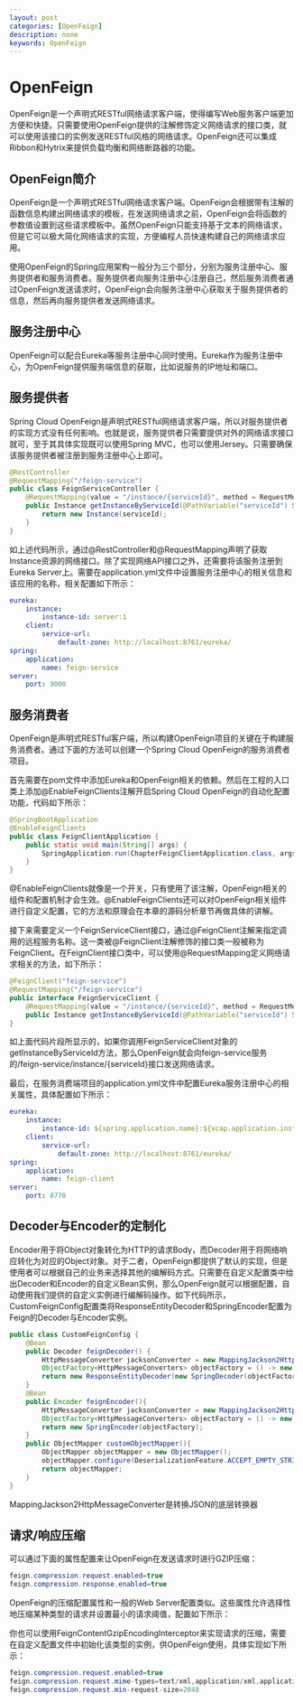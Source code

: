 ```yaml
---
layout: post
categories: [OpenFeign]
description: none
keywords: OpenFeign
---
```

# OpenFeign
OpenFeign是一个声明式RESTful网络请求客户端，使得编写Web服务客户端更加方便和快捷。只需要使用OpenFeign提供的注解修饰定义网络请求的接口类，就可以使用该接口的实例发送RESTful风格的网络请求。OpenFeign还可以集成Ribbon和Hytrix来提供负载均衡和网络断路器的功能。

## OpenFeign简介
OpenFeign是一个声明式RESTful网络请求客户端。OpenFeign会根据带有注解的函数信息构建出网络请求的模板，在发送网络请求之前，OpenFeign会将函数的参数值设置到这些请求模板中。虽然OpenFeign只能支持基于文本的网络请求，但是它可以极大简化网络请求的实现，方便编程人员快速构建自己的网络请求应用。

使用OpenFeign的Spring应用架构一般分为三个部分，分别为服务注册中心、服务提供者和服务消费者。服务提供者向服务注册中心注册自己，然后服务消费者通过OpenFeign发送请求时，OpenFeign会向服务注册中心获取关于服务提供者的信息，然后再向服务提供者发送网络请求。

## 服务注册中心
OpenFeign可以配合Eureka等服务注册中心同时使用。Eureka作为服务注册中心，为OpenFeign提供服务端信息的获取，比如说服务的IP地址和端口。

## 服务提供者
Spring Cloud OpenFeign是声明式RESTful网络请求客户端，所以对服务提供者的实现方式没有任何影响。也就是说，服务提供者只需要提供对外的网络请求接口就可，至于其具体实现既可以使用Spring MVC，也可以使用Jersey。只需要确保该服务提供者被注册到服务注册中心上即可。
```java
@RestController
@RequestMapping("/feign-service")
public class FeignServiceController {
    @RequestMapping(value = "/instance/{serviceId}", method = RequestMethod.GET)
    public Instance getInstanceByServiceId(@PathVariable("serviceId") String serviceId){
        return new Instance(serviceId);
    }
}
```
如上述代码所示，通过@RestController和@RequestMapping声明了获取Instance资源的网络接口。除了实现网络API接口之外，还需要将该服务注册到Eureka Server上。需要在application.yml文件中设置服务注册中心的相关信息和该应用的名称，相关配置如下所示：
```yaml
eureka:
    instance:
        instance-id: server:1
    client:
        service-url:
            default-zone: http://localhost:8761/eureka/
spring:
    application:
        name: feign-service
server:
    port: 9000
```

## 服务消费者
OpenFeign是声明式RESTful客户端，所以构建OpenFeign项目的关键在于构建服务消费者。通过下面的方法可以创建一个Spring Cloud OpenFeign的服务消费者项目。

首先需要在pom文件中添加Eureka和OpenFeign相关的依赖。然后在工程的入口类上添加@EnableFeignClients注解开启Spring Cloud OpenFeign的自动化配置功能，代码如下所示：
```java
@SpringBootApplication
@EnableFeignClients
public class FeignClientApplication {
    public static void main(String[] args) {
        SpringApplication.run(ChapterFeignClientApplication.class, args);
    }
}
```
@EnableFeignClients就像是一个开关，只有使用了该注解，OpenFeign相关的组件和配置机制才会生效。@EnableFeignClients还可以对OpenFeign相关组件进行自定义配置，它的方法和原理会在本章的源码分析章节再做具体的讲解。

接下来需要定义一个FeignServiceClient接口，通过@FeignClient注解来指定调用的远程服务名称。这一类被@FeignClient注解修饰的接口类一般被称为FeignClient。在FeignClient接口类中，可以使用@RequestMapping定义网络请求相关的方法，如下所示：
```java
@FeignClient("feign-service")
@RequestMapping("/feign-service")
public interface FeignServiceClient {
    @RequestMapping(value = "/instance/{serviceId}", method = RequestMethod.GET)
    public Instance getInstanceByServiceId(@PathVariable("serviceId") String serviceId);
}
```
如上面代码片段所显示的，如果你调用FeignServiceClient对象的getInstanceByServiceId方法，那么OpenFeign就会向feign-service服务的/feign-service/instance/{serviceId}接口发送网络请求。

最后，在服务消费端项目的application.yml文件中配置Eureka服务注册中心的相关属性，具体配置如下所示：
```yaml
eureka:
    instance:
        instance-id: ${spring.application.name}:${vcap.application.instance_id:${spring.application.instance_id:${random.value}}}
    client:
        service-url:
            default-zone: http://localhost:8761/eureka/
spring:
    application:
        name: feign-client
server:
    port: 8770
```

## Decoder与Encoder的定制化
Encoder用于将Object对象转化为HTTP的请求Body，而Decoder用于将网络响应转化为对应的Object对象。对于二者，OpenFeign都提供了默认的实现，但是使用者可以根据自己的业务来选择其他的编解码方式。只需要在自定义配置类中给出Decoder和Encoder的自定义Bean实例，那么OpenFeign就可以根据配置，自动使用我们提供的自定义实例进行编解码操作。如下代码所示，CustomFeignConfig配置类将ResponseEntityDecoder和SpringEncoder配置为Feign的Decoder与Encoder实例。
```java
public class CustomFeignConfig {
    @Bean
    public Decoder feignDecoder() {
        HttpMessageConverter jacksonConverter = new MappingJackson2HttpMessageConverter (customObjectMapper());
        ObjectFactory<HttpMessageConverters> objectFactory = () -> new HttpMessage Converters(jacksonConverter);
        return new ResponseEntityDecoder(new SpringDecoder(objectFactory));
    }
    @Bean
    public Encoder feignEncoder(){
        HttpMessageConverter jacksonConverter = new MappingJackson2HttpMessageConverter (customObjectMapper());
        ObjectFactory<HttpMessageConverters> objectFactory = () -> new HttpMessage Converters(jacksonConverter);
        return new SpringEncoder(objectFactory);
    }
    public ObjectMapper customObjectMapper(){
        ObjectMapper objectMapper = new ObjectMapper();
        objectMapper.configure(DeserializationFeature.ACCEPT_EMPTY_STRING_AS_NULL_OBJECT, true);
        return objectMapper;
    }
}
```
MappingJackson2HttpMessageConverter是转换JSON的底层转换器

## 请求/响应压缩
可以通过下面的属性配置来让OpenFeign在发送请求时进行GZIP压缩：
```java
feign.compression.request.enabled=true
feign.compression.response.enabled=true
```
OpenFeign的压缩配置属性和一般的Web Server配置类似。这些属性允许选择性地压缩某种类型的请求并设置最小的请求阈值，配置如下所示：

你也可以使用FeignContentGzipEncodingInterceptor来实现请求的压缩，需要在自定义配置文件中初始化该类型的实例，供OpenFeign使用，具体实现如下所示：
```java
feign.compression.request.enabled=true
feign.compression.request.mime-types=text/xml,application/xml,application/json
feign.compression.request.min-request-size=2048
```








